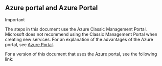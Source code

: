 ## Azure portal and Azure Portal
> [!IMPORTANT]
> The steps in this document use the Azure Classic Management Portal. Microsoft does not recommend using the Classic Management Portal when creating new services. For an explanation of the advantages of the Azure portal, see [Azure Portal](https://azure.microsoft.com/features/azure-portal/). 
> 
> 

For a version of this document that uses the Azure portal, see the following link:
